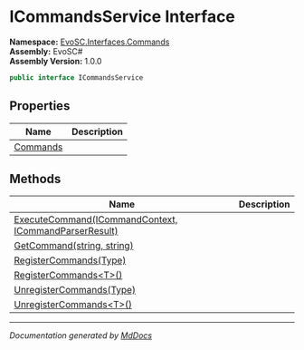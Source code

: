 ﻿<!--  
  <auto-generated>   
    The contents of this file were generated by a tool.  
    Changes to this file may be list if the file is regenerated  
  </auto-generated>   
-->

# ICommandsService Interface

**Namespace:** [EvoSC.Interfaces.Commands](../index.md)  
**Assembly:** EvoSC\#  
**Assembly Version:** 1.0.0

```csharp
public interface ICommandsService
```

## Properties

| Name                               | Description |
| ---------------------------------- | ----------- |
| [Commands](properties/Commands.md) |             |

## Methods

| Name                                                                               | Description |
| ---------------------------------------------------------------------------------- | ----------- |
| [ExecuteCommand(ICommandContext, ICommandParserResult)](methods/ExecuteCommand.md) |             |
| [GetCommand(string, string)](methods/GetCommand.md)                                |             |
| [RegisterCommands(Type)](methods/RegisterCommands.md#registercommandstype)         |             |
| [RegisterCommands\<T\>()](methods/RegisterCommands.md#registercommandst)           |             |
| [UnregisterCommands(Type)](methods/UnregisterCommands.md#unregistercommandstype)   |             |
| [UnregisterCommands\<T\>()](methods/UnregisterCommands.md#unregistercommandst)     |             |

___

*Documentation generated by [MdDocs](https://github.com/ap0llo/mddocs)*
